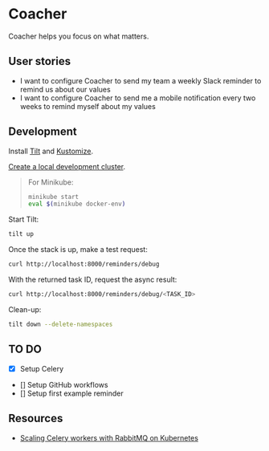 # Coacher

Coacher helps you focus on what matters.

## User stories

- I want to configure Coacher to send my team a weekly Slack reminder to remind us about our values
- I want to configure Coacher to send me a mobile notification every two weeks to remind myself about my values

## Development

Install [Tilt](https://docs.tilt.dev/index.html) and [Kustomize](https://kubectl.docs.kubernetes.io/installation/kustomize/).

[Create a local development cluster](https://docs.tilt.dev/choosing_clusters.html).

> For Minikube:
> ```bash
> minikube start
> eval $(minikube docker-env)
> ```

Start Tilt:

```bash
tilt up
```

Once the stack is up, make a test request:

```bash
curl http://localhost:8000/reminders/debug
```

With the returned task ID, request the async result:

```bash
curl http://localhost:8000/reminders/debug/<TASK_ID>
```

Clean-up:

```bash
tilt down --delete-namespaces
```

## TO DO

- [x] Setup Celery
- [] Setup GitHub workflows
- [] Setup first example reminder

## Resources

- [Scaling Celery workers with RabbitMQ on Kubernetes](https://learnk8s.io/scaling-celery-rabbitmq-kubernetes)
